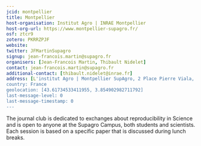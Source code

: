 ```yaml
---
jcid: montpellier
title: Montpellier
host-organisation: Institut Agro | INRAE Montpellier
host-org-url: https://www.montpellier-supagro.fr/
osf: ztcr9
zotero: PKRRZPJF
website: 
twitter: JFMartinSupagro
signup: jean-francois.martin@supagro.fr
organisers: [Jean-Francois Martin, Thibault Nidelet]
contact: jean-francois.martin@supagro.fr
additional-contact: [thibault.nidelet@inrae.fr]
address: [L'institut Agro | Montpellier SupAgro, 2 Place Pierre Viala, 34060 Montpellier, France]
country: France
geolocation: [43.61734533411955, 3.854902982711792]
last-message-level: 0
last-message-timestamp: 0
---
```


The journal club is dedicated to exchanges about reproducibility in Science and is open to anyone at the Supagro Campus, both students and scientists. Each session is based on a specific paper that is discussed during lunch breaks.
